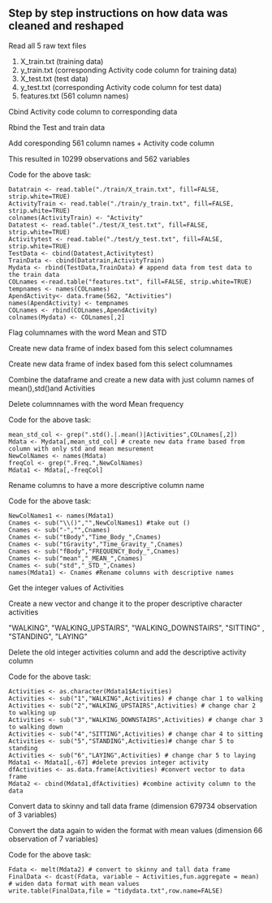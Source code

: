 ## Step by step instructions on how data was cleaned and reshaped


Read all 5 raw text files
1) X_train.txt (training data)
2) y_train.txt (corresponding Activity code column for training data)
3) X_test.txt (test data)
4) y_test.txt (corresponding Activity code column for test data)
5) features.txt (561 column names)

Cbind Activity code column to corresponding data

Rbind the Test and train data 

Add coresponding 561 column names + Activity code column

This resulted in 10299 observations and 562 variables



Code for the above task:

    Datatrain <- read.table("./train/X_train.txt", fill=FALSE, strip.white=TRUE) 
    ActivityTrain <- read.table("./train/y_train.txt", fill=FALSE, strip.white=TRUE) 
    colnames(ActivityTrain) <- "Activity" 
    Datatest <- read.table("./test/X_test.txt", fill=FALSE, strip.white=TRUE) 
    Activitytest <- read.table("./test/y_test.txt", fill=FALSE, strip.white=TRUE)
    TestData <- cbind(Datatest,Activitytest)
    TrainData <- cbind(Datatrain,ActivityTrain) 
    Mydata <- rbind(TestData,TrainData) # append data from test data to the train data
    COLnames <-read.table("features.txt", fill=FALSE, strip.white=TRUE) 
    tempnames <- names(COLnames)
    ApendActivity<- data.frame(562, "Activities") 
    names(ApendActivity) <- tempnames
    COLnames <- rbind(COLnames,ApendActivity) 
    colnames(Mydata) <- COLnames[,2]

Flag columnames with the word Mean and STD

Create new data frame of index based fom this select columnames

Create new data frame of index based fom this select columnames

Combine the dataframe and create a new data with just column names of mean(),std()and Activities 

Delete columnnames with the word Mean frequency


Code for the above task:

	mean_std_col <- grep(".std().|.mean()|Activities",COLnames[,2]) 
	Mdata <- Mydata[,mean_std_col] # create new data frame based from column with only std and mean mesurement
	NewColNames <- names(Mdata)
	freqCol <- grep(".Freq.",NewColNames)
	Mdata1 <- Mdata[,-freqCol] 

Rename columns to have a more descriptive column name

Code for the above task:

	NewColNames1 <- names(Mdata1)
	Cnames <- sub("\\()","",NewColNames1) #take out ()
	Cnames <- sub("-","",Cnames)
	Cnames <- sub("tBody","Time_Body_",Cnames)
	Cnames <- sub("tGravity","Time_Gravity_",Cnames)
	Cnames <- sub("fBody","FREQUENCY_Body_",Cnames)
	Cnames <- sub("mean","_MEAN_",Cnames)
	Cnames <- sub("std","_STD_",Cnames)
	names(Mdata1) <- Cnames #Rename columns with descriptive names

Get the integer values of Activities

Create a new vector and change it to the proper descriptive character activities

"WALKING", "WALKING_UPSTAIRS", "WALKING_DOWNSTAIRS", "SITTING" , "STANDING", "LAYING"

Delete the old integer activities column and add the descriptive activity column

Code for the above task:

	Activities <- as.character(Mdata1$Activities) 
	Activities <- sub("1","WALKING",Activities) # change char 1 to walking
	Activities <- sub("2","WALKING_UPSTAIRS",Activities) # change char 2 to walking up
	Activities <- sub("3","WALKING_DOWNSTAIRS",Activities) # change char 3 to walking down
	Activities <- sub("4","SITTING",Activities) # change char 4 to sitting
	Activities <- sub("5","STANDING",Activities)# change char 5 to standing
	Activities <- sub("6","LAYING",Activities) # change char 5 to laying
	Mdata1 <- Mdata1[,-67] #delete previos integer activity
	dfActivities <- as.data.frame(Activities) #convert vector to data frame
	Mdata2 <- cbind(Mdata1,dfActivities) #combine activity column to the data 

Convert data to skinny and tall data frame (dimension 679734 observation of 3 variables)

Convert the data again to widen the format with mean values (dimension 66 observation of 7 variables)

Code for the above task:

	Fdata <- melt(Mdata2) # convert to skinny and tall data frame 
	FinalData <- dcast(Fdata, variable ~ Activities,fun.aggregate = mean) # widen data format with mean values
	write.table(FinalData,file = "tidydata.txt",row.name=FALSE)
